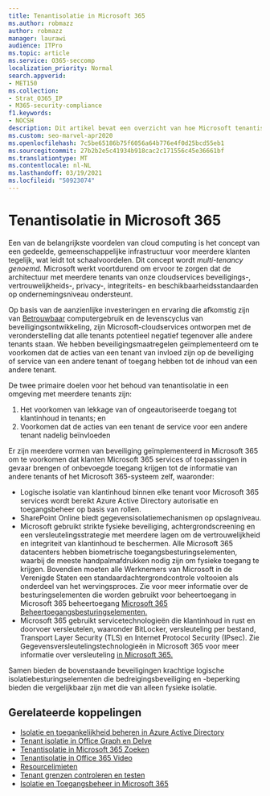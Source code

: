 ```yaml
---
title: Tenantisolatie in Microsoft 365
ms.author: robmazz
author: robmazz
manager: laurawi
audience: ITPro
ms.topic: article
ms.service: O365-seccomp
localization_priority: Normal
search.appverid:
- MET150
ms.collection:
- Strat_O365_IP
- M365-security-compliance
f1.keywords:
- NOCSH
description: Dit artikel bevat een overzicht van hoe Microsoft tenantisolatie afdwingt in cloudservices zoals Microsoft 365.
ms.custom: seo-marvel-apr2020
ms.openlocfilehash: 7c5be65186b75f6056a64b776e4f0d25bcd55eb1
ms.sourcegitcommit: 27b2b2e5c41934b918cac2c171556c45e36661bf
ms.translationtype: MT
ms.contentlocale: nl-NL
ms.lasthandoff: 03/19/2021
ms.locfileid: "50923074"
---
```

# <a name="tenant-isolation-in-microsoft-365"></a>Tenantisolatie in Microsoft 365

Een van de belangrijkste voordelen van cloud computing is het concept van een gedeelde, gemeenschappelijke infrastructuur voor meerdere klanten tegelijk, wat leidt tot schaalvoordelen. Dit concept wordt *multi-tenancy genoemd.* Microsoft werkt voortdurend om ervoor te zorgen dat de architectuur met meerdere tenants van onze cloudservices beveiligings-, vertrouwelijkheids-, privacy-, integriteits- en beschikbaarheidsstandaarden op ondernemingsniveau ondersteunt.

Op basis van de aanzienlijke investeringen en ervaring die afkomstig zijn van [Betrouwbaar](https://www.microsoft.com/trust-center) computergebruik en de levenscyclus van beveiligingsontwikkeling, [](https://www.microsoft.com/securityengineering/sdl/)zijn Microsoft-cloudservices ontworpen met de veronderstelling dat alle tenants potentieel negatief tegenover alle andere tenants staan. We hebben beveiligingsmaatregelen geïmplementeerd om te voorkomen dat de acties van een tenant van invloed zijn op de beveiliging of service van een andere tenant of toegang hebben tot de inhoud van een andere tenant.

De twee primaire doelen voor het behoud van tenantisolatie in een omgeving met meerdere tenants zijn:

1.    Het voorkomen van lekkage van of ongeautoriseerde toegang tot klantinhoud in tenants; en
2.    Voorkomen dat de acties van een tenant de service voor een andere tenant nadelig beïnvloeden

Er zijn meerdere vormen van beveiliging geïmplementeerd in Microsoft 365 om te voorkomen dat klanten Microsoft 365 services of toepassingen in gevaar brengen of onbevoegde toegang krijgen tot de informatie van andere tenants of het Microsoft 365-systeem zelf, waaronder:

- Logische isolatie van klantinhoud binnen elke tenant voor Microsoft 365 services wordt bereikt Azure Active Directory autorisatie en toegangsbeheer op basis van rollen.
- SharePoint Online biedt gegevensisolatiemechanismen op opslagniveau.
- Microsoft gebruikt strikte fysieke beveiliging, achtergrondscreening en een versleutelingsstrategie met meerdere lagen om de vertrouwelijkheid en integriteit van klantinhoud te beschermen. Alle Microsoft 365 datacenters hebben biometrische toegangsbesturingselementen, waarbij de meeste handpalmafdrukken nodig zijn om fysieke toegang te krijgen. Bovendien moeten alle Werknemers van Microsoft in de Verenigde Staten een standaardachtergrondcontrole voltooien als onderdeel van het wervingsproces. Zie voor meer informatie over de besturingselementen die worden gebruikt voor beheertoegang in Microsoft 365 beheertoegang [Microsoft 365 Beheertoegangsbesturingselementen.](/compliance/assurance/assurance-administrative-access-controls-overview)
- Microsoft 365 gebruikt servicetechnologieën die klantinhoud in rust en doorvoer versleutelen, waaronder BitLocker, versleuteling per bestand, Transport Layer Security (TLS) en Internet Protocol Security (IPsec). Zie Gegevensversleutelingstechnologieën in Microsoft 365 voor meer informatie over versleuteling [in Microsoft 365.](../compliance/office-365-encryption-in-the-microsoft-cloud-overview.md)

Samen bieden de bovenstaande beveiligingen krachtige logische isolatiebesturingselementen die bedreigingsbeveiliging en -beperking bieden die vergelijkbaar zijn met die van alleen fysieke isolatie.

## <a name="related-links"></a>Gerelateerde koppelingen

- [Isolatie en toegankelijkheid beheren in Azure Active Directory](microsoft-365-isolation-in-azure-active-directory.md)
- [Tenant isolatie in Office Graph en Delve](microsoft-365-isolation-in-graph-and-delve.md)
- [Tenantisolatie in Microsoft 365 Zoeken](microsoft-365-isolation-in-microsoft-365-search.md)
- [Tenantisolatie in Office 365 Video](microsoft-365-isolation-in-microsoft-365-video.md)
- [Resourcelimieten](/compliance/assurance/assurance-resource-limits)
- [Tenant grenzen controleren en testen](/compliance/assurance/assurance-monitoring-and-testing)
- [Isolatie en Toegangsbeheer in Microsoft 365](microsoft-365-isolation-in-microsoft-365.md)